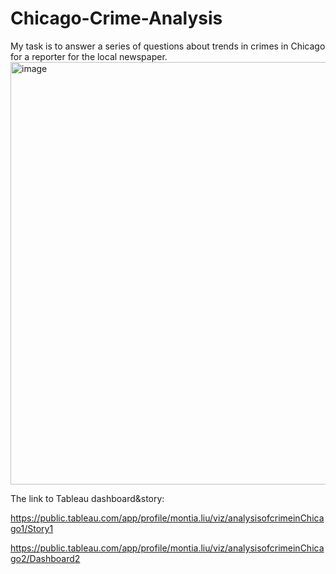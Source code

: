 # Chicago-Crime-Analysis
My task is to answer a series of questions about trends in crimes in Chicago for a reporter for the local newspaper.
<img width="676" alt="image" src="https://github.com/dimLMT/Chicago-Crime-Analysis/assets/36935946/69c799f1-4afe-4e07-b916-5d687a6c7c99">

The link to Tableau dashboard&story:

https://public.tableau.com/app/profile/montia.liu/viz/analysisofcrimeinChicago1/Story1

https://public.tableau.com/app/profile/montia.liu/viz/analysisofcrimeinChicago2/Dashboard2
